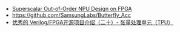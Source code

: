

* [Superscalar Out-of-Order NPU Design on FPGA](https://people.ece.cornell.edu/land/courses/ece5760/FinalProjects/s2024/yg585_kg534_sj778/yg585_kg534_sj778/yg585_kg534_sj778.html)
* https://github.com/SamsungLabs/Butterfly_Acc
* [优秀的 Verilog/FPGA开源项目介绍（二十）- 张量处理单元（TPU）](https://cloud.tencent.com/developer/article/2016176)
